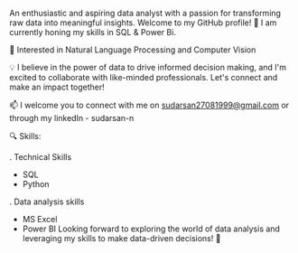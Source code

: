 An enthusiastic and aspiring data analyst with a passion for transforming raw data into meaningful insights. Welcome to my GitHub profile!
🌱 I am currently honing my skills in SQL & Power Bi.

💬 Interested in Natural Language Processing and Computer Vision

💡 I believe in the power of data to drive informed decision making, and I'm excited to collaborate with like-minded professionals. Let's connect and make an impact together!

📫 I welcome you to connect with me on sudarsan27081999@gmail.com or through my linkedIn - sudarsan-n

🔍 Skills:

. Technical Skills

- SQL
- Python
  
. Data analysis skills

- MS Excel
- Power BI
Looking forward to exploring the world of data analysis and leveraging my skills to make data-driven decisions! 🚀
<!---
Sudarsann27/Sudarsann27 is a ✨ special ✨ repository because its `README.md` (this file) appears on your GitHub profile.
You can click the Preview link to take a look at your changes.
--->
